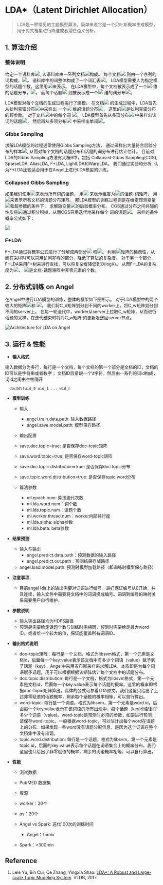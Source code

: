 # LDA*（Latent Dirichlet Allocation）

> LDA是一种常见的主题模型算法。简单来说它是一个贝叶斯概率生成模型，用于对文档集进行降维或者潜在语义分析。



## 1. 算法介绍

### 整体说明
给定一个语料库![](http://latex.codecogs.com/png.latex?\dpi{100}\inline%20C),
该语料库由一系列文档![](http://latex.codecogs.com/png.latex?\dpi{100}\inline%20\\{D_1,\cdots,D_{M}\\})构成。
每个文档![](http://latex.codecogs.com/png.latex?\dpi{100}\inline%20D_i)
则由一个序列的词构成，![](http://latex.codecogs.com/png.latex?\dpi{100}\inline%20D_i=(t_1,t_2,\cdots,t_{N_i}))。
语料库中的词整体构成了一个词汇表![](http://latex.codecogs.com/png.latex?\dpi{100}\inline%20V)。
LDA模型需要人为指定模型的话题个数，这里用![](http://latex.codecogs.com/png.latex?\dpi{100}\inline%20K)来表示。
在LDA模型中，每个文档被表示成了一个![](http://latex.codecogs.com/png.latex?\dpi{100}\inline%20K)
维的话题分布，![](http://latex.codecogs.com/png.latex?\dpi{100}\inline%20\theta_d)，
而每个话题![](http://latex.codecogs.com/png.latex?\dpi{100}\inline%20k)
则被表示成一个![](http://latex.codecogs.com/png.latex?\dpi{100}\inline%20V)
维的词分布![](http://latex.codecogs.com/png.latex?\dpi{100}\inline%20\phi_k)。

LDA模型对每个文档的生成过程进行了建模。
在文档![](http://latex.codecogs.com/png.latex?\dpi{100}\inline%20d)
的生成过程中，LDA首先从狄利克雷分布![](http://latex.codecogs.com/png.latex?\dpi{100}\inline%20Dir(\alpha))中采样出
一个![](http://latex.codecogs.com/png.latex?\dpi{100}\inline%20K)
维的话题分布![](http://latex.codecogs.com/png.latex?\dpi{100}\inline%20\theta_d)，
这里的![](http://latex.codecogs.com/png.latex?\dpi{100}\inline%20\alpha)是狄利克雷分布
的超参数。
对于文档![](http://latex.codecogs.com/png.latex?\dpi{100}\inline%20d)中的每个词
![](http://latex.codecogs.com/png.latex?\dpi{100}\inline%20t_{dn})，
LDA模型首先从多项分布![](http://latex.codecogs.com/png.latex?\dpi{100}\inline%20Mult(\theta_d))
中采样出该词的话题![](http://latex.codecogs.com/png.latex?\dpi{100}\inline%20z_{dn})，
然后再从多项分布![](http://latex.codecogs.com/png.latex?\dpi{100}\inline%20Mult(\phi_{z_{dn}}))
中采样出单词![](http://latex.codecogs.com/png.latex?\dpi{100}\inline%20w_{dn}\in%20V)。

### Gibbs Sampling
求解LDA模型的过程通常使用Gibbs Sampling方法，
通过采样出大量符合后验分布的样本![](http://latex.codecogs.com/png.latex?\dpi{100}\inline%20z_{dn}),
从而对每个文档的话题分布和话题的词分布进行估计估计。
目前对LDA的Gibbs Sampling方法有大概6中，包括 Collapsed Gibbs Sampling(CGS), SparseLDA, 
AliasLDA, F+LDA, LightLDA和WarpLDA。
我们通过实验和分析, 认为F+LDA比较适合用于在Angel上进行LDA模型的训练。

### Collapsed Gibbs Sampling
如果我们使用![](http://latex.codecogs.com/png.latex?\dpi{100}\inline%20Z=\{z_d\}_{d=1}^D)来表示所有词的话题，
用![](http://latex.codecogs.com/png.latex?\dpi{100}\inline%20\Phi=[\phi_1\cdots\phi_{V}])
来表示维度为![](http://latex.codecogs.com/png.latex?\dpi{100}\inline%20V\times%20K)的话题-词矩阵，
用![](http://latex.codecogs.com/png.latex?\dpi{100}\inline%20\Theta=[\theta_1\cdots\theta_D])来表示所有文档的话题分布矩阵。
那LDA模型的训练过程则是在给定观测变量![](http://latex.codecogs.com/png.latex?\dpi{100}\inline%20Z)和超参数的条件下，
求解隐变量![](http://latex.codecogs.com/png.latex?\dpi{100}\inline%20(\Theta,\Phi,Z))的后验概率分布。
CGS通过分布之间共轭的性质将![](http://latex.codecogs.com/png.latex?\dpi{100}\inline%20\Theta,\Phi)通过积分积掉，从而CGS只用迭代地采样每个
词的话题![](http://latex.codecogs.com/png.latex?\dpi{100}\inline%20z_{dn})。
采样的条件概率公式如下：

![](http://latex.codecogs.com/png.latex?\dpi{150}p(z_{dn}=k|t_{dn}=w,Z_{\neg%20dn},C_{\neg%20dn})\propto\frac{C_{wk}^{\neg%20dn}+\beta}{C_{k}^{\neg%20dn}+V\beta}~(C_{dk}^{\neg%20dn}+\alpha))


### F+LDA
F+LDA通过将概率公式进行了分解成两部分![](http://latex.codecogs.com/png.latex?\dpi{100}\inline%20C_{dk}\frac{C_{wk}+\beta}{C_k+V\beta})
和![](http://latex.codecogs.com/png.latex?\dpi{100}\inline%20\alpha\frac{C_{wk}+\beta}{C_k+V\beta})。
利用![](http://latex.codecogs.com/png.latex?\dpi{100}\inline%20C_d)矩阵的稀疏性，从而在采样时可以只用访问非零的部分，降低了算法的复杂度。
对于另一个部分，F+LDA采用F+树来进行查找，可以将复杂度降低到O(logK)。
从而F+LDA的复杂度为![](http://latex.codecogs.com/png.latex?\dpi{100}\inline%20O(K_d))，
![](http://latex.codecogs.com/png.latex?\dpi{100}\inline%20K_d)是文档-话题矩阵中非零元素的个数。

## 2. 分布式训练 on Angel

在Angel中进行LDA模型的训练，整体的框架如下图所示。
对于LDA模型中的两个较大的矩阵![](http://latex.codecogs.com/png.latex?\dpi{100}\inline%20C_w)和
![](http://latex.codecogs.com/png.latex?\dpi{100}\inline%20C_d)，
我们将C_d矩阵划分到不同的worker上，将C_w矩阵划分到不同的server上。
在每一轮迭代中，worker从server上拉取C_w矩阵，从而进行话题的采样，在迭代结束时将对C_w矩阵
的更新发送回server节点。

![Architecture for LDA on Angel](../img/lda_ps.png)

## 3. 运行 & 性能

* **输入格式**

输入数据分为多行，每行是一个文档，每个文档的第一个部分是文档的ID，文档的ID可以是字符串或者数字；
文档ID后紧跟一个\t字符，然后由一系列的词id构成，词id之间由空格隔开

```
  docId\twid_0 wid_1 ... wid_n 
```

* **模型训练**
  * 输入
    * angel.train.data.path: 输入数据路径
    * angel.save.model.path: 模型保存路径
  
  * 输出配置
  * save.doc.topic=true: 是否保存doc-topic矩阵
  * save.word.topic=true: 是否保存word-topic矩阵
  * save.doc.topic.distribution=true: 是否保存doc.topic分布
  * save.topic.word.distribution=true: 是否保存topic.word分布
  
  * 算法参数
    * ml.epoch.num: 算法迭代次数
    * ml.lda.word.num：词个数
    * ml.lda.topic.num：话题个数
    * ml.worker.thread.num：worker内部并行度
    * ml.lda.alpha: alpha参数
    * ml.lda.beta: beta参数

* **结果预测**
  - 输入与输出 
    * angel.predict.data.path：预测数据的输入路径    
    * angel.predict.out.path：预测结果存储路径 
  * angel.load.model.path: 预测时模型加载路径（即训练时模型保存路径）
  
* **注意事项**
  * 目前angel lda上的输出需要对词语进行编号，最好保证编号从0开始，并且连续，输入文件中需要将文档中的词语换成编号。词语到编号的映射关系需要用户自行维护。
  
* **参数说明**
  * 输入输出路径均为HDFS路径
  * 预测是需要给定话题个数与训练时需相同，预测时需要给定最大word ID，或者给一个较大的值，保证能覆盖所有词语ID。

* **输出格式说明**
  * doc-topic矩阵：每行是一个文档，格式为libsvm格式，第一个元素是文档id，后面每一个key:value表示该文档中有多少个词语（value）赋予到了话题（key）。Angel中采用吉布斯采样来求解LDA，本质即是为每个词语赋予话题，用于可以根据根据该矩阵估计每个文档中的话题分布。
  * doc.topic.distribution: 每行是一个文档，格式为libsvm格式，第一个元素是文档id，后面每一个key:value表示每个话题的概率。这里的概率即根据doc-topic矩阵算出，具体的公式可参看LDA原文。我们这里只给出了上述非零赋值的话题概率，剩余每个话题的概率相等，可以自行算出。
  * word-topic: 每行是一个词语，格式为libsvm，第一个元素是word id，后面每一个key:value表示在该词语的所有出现中，每个话题（key)分配到了多少个词语（value)。word-topic是预测时必须的参数，如要进行预测，请保存word-topic。一般根据word-topic，可以估计出每个word在话题上的分布。如果发现一些word没有话题分配信息，是因为这个词语在整个文档集中没有出现。
  * topic.word.distribution: 每行是一个话题，格式为libsvm，第一个元素是topic id，后面的key:value表示每个话题在词语集合上的概率分布。我们这里也只给出了非零赋值的概率，剩余的词语概率相等，可以自行算出。

  

* **性能**

  * 测试数据
  * PubMED 数据集

  * 资源
  * worker：20个
  * ps：20个

  * Angel vs Spark: 迭代100次的训练时间
    * Angel：15min
  * Spark：>300min


## Reference

1. Lele Yu, Bin Cui, Ce Zhang, Yingxia Shao. [LDA*: A Robust and Large-scale Topic Modeling System](http://www.vldb.org/pvldb/vol10/p1406-yu.pdf). VLDB, 2017
